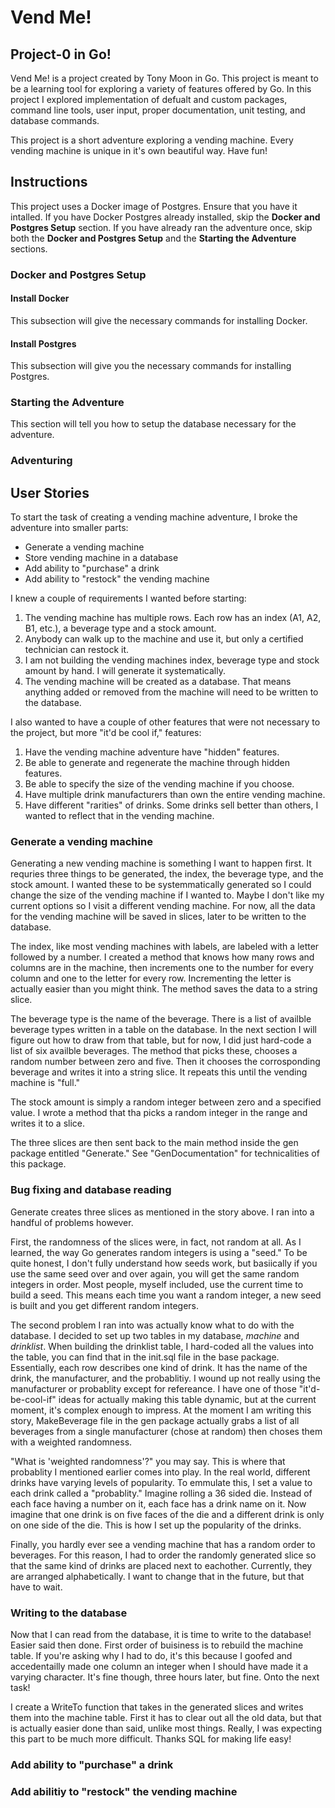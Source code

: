 # Vend Me!
## Project-0 in Go!
Vend Me! is a project created by Tony Moon in Go. This project is meant to be a learning tool for exploring a variety of features offered by Go.
In this project I explored implementation of defualt and custom packages, command line tools, user input, proper documentation, unit testing, and database commands.

This project is a short adventure exploring a vending machine. Every vending machine is unique in it's own beautiful way. Have fun!

## Instructions
This project uses a Docker image of Postgres. Ensure that you have it intalled. 
If you have Docker Postgres already installed, skip the **Docker and Postgres Setup** section.
If you have already ran the adventure once, skip both the **Docker and Postgres Setup** and the **Starting the Adventure** sections.

### Docker and Postgres Setup
#### Install Docker
This subsection will give the necessary commands for installing Docker. 

#### Install Postgres
This subsection will give you the necessary commands for installing Postgres.

### Starting the Adventure
This section will tell you how to setup the database necessary for the adventure.

### Adventuring


## User Stories
To start the task of creating a vending machine adventure, I broke the adventure into smaller parts:
- Generate a vending machine
- Store vending machine in a database
- Add ability to "purchase" a drink
- Add ability to "restock" the vending machine

I knew a couple of requirements I wanted before starting:
1. The vending machine has multiple rows. Each row has an index (A1, A2, B1, etc.), a beverage type and a stock amount.
2. Anybody can walk up to the machine and use it, but only a certified technician can restock it. 
3. I am not building the vending machines index, beverage type and stock amount by hand. I will generate it systematically.
4. The vending machine will be created as a database. That means anything added or removed from the machine will need to be written to the database.

I also wanted to have a couple of other features that were not necessary to the project, but more "it'd be cool if," features:
1. Have the vending machine adventure have "hidden" features.
2. Be able to generate and regenerate the machine through hidden features.
3. Be able to specify the size of the vending machine if you choose.
4. Have multiple drink manufacturers than own the entire vending machine.
5. Have different "rarities" of drinks. Some drinks sell better than others, I wanted to reflect that in the vending machine.

### Generate a vending machine
Generating a new vending machine is something I want to happen first. It requries three things to be generated, the index, the beverage type, and the stock amount. I wanted these to be systemmatically generated so I could change the size of the vending machine if I wanted to. Maybe I don't like my current options so I visit a different vending machine. For now, all the data for the vending machine will be saved in slices, later to be written to the database.

The index, like most vending machines with labels, are labeled with a letter followed by a number. I created a method that knows how many rows and columns are in the machine, then increments one to the number for every column and one to the letter for every row. Incrementing the letter is actually easier than you might think. The method saves the data to a string slice.

The beverage type is the name of the beverage. There is a list of availble beverage types written in a table on the database. In the next section I will figure out how to draw from that table, but for now, I did just hard-code a list of six availble beverages. The method that picks these, chooses a random number between zero and five. Then it chooses the corrosponding beverage and writes it into a string slice. It repeats this until the vending machine is "full."

The stock amount is simply a random integer between zero and a specified value. I wrote a method that tha picks a random integer in the range and writes it to a slice.

The three slices are then sent back to the main method inside the gen package entitled "Generate." See "GenDocumentation" for technicalities of this package.

### Bug fixing and database reading
Generate creates three slices as mentioned in the story above. I ran into a handful of problems however. 

First, the randomness of the slices were, in fact, not random at all. As I learned, the way Go generates random integers is using a "seed." To be quite honest, I don't fully understand how seeds work, but basiically if you use the same seed over and over again, you will get the same random integers in order. Most people, myself included, use the current time to build a seed. This means each time you want a random integer, a new seed is built and you get different random integers. 

The second problem I ran into was actually know what to do with the database. I decided to set up two tables in my database, *machine* and *drinklist*. When building the drinklist table, I hard-coded all the values into the table, you can find that in the init.sql file in the base package. Essentially, each row describes one kind of drink. It has the name of the drink, the manufacturer, and the probablitiy. I wound up not really using the manufacturer or probablity except for refereance. I have one of those "it'd-be-cool-if" ideas for actually making this table dynamic, but at the current moment, it's complex enough to impress. At the moment I am writing this story, MakeBeverage file in the gen package actually grabs a list of all beverages from a single manufacturer (chose at random) then choses them with a weighted randomness. 

"What is 'weighted randomness'?" you may say. This is where that probablity I mentioned earlier comes into play. In the real world, different drinks have varying levels of popularity. To emmulate this, I set a value to each drink called a "probablity." Imagine rolling a 36 sided die. Instead of each face having a number on it, each face has a drink name on it. Now imagine that one drink is on five faces of the die and a different drink is only on one side of the die. This is how I set up the popularity of the drinks. 

Finally, you hardly ever see a vending machine that has a random order to beverages. For this reason, I had to order the randomly generated slice so that the same kind of drinks are placed next to eachother. Currently, they are arranged alphabetically. I want to change that in the future, but that have to wait.

### Writing to the database
Now that I can read from the database, it is time to write to the database! Easier said then done. First order of buisiness is to rebuild the machine table. If you're asking why I had to do, it's this because I goofed and accedentailly made one column an integer when I should have made it a varying character. It's fine though, three hours later, but fine. Onto the next task!

I create a WriteTo function that takes in the generated slices and writes them into the machine table. First it has to clear out all the old data, but that is actually easier done than said, unlike most things. Really, I was expecting this part to be much more difficult. Thanks SQL for making life easy!

### Add ability to "purchase" a drink

### Add abilitiy to "restock" the vending machine